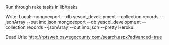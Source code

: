 Run through rake tasks in lib/tasks

Write:
  Local:
    mongoexport --db yescoi_development --collection records --jsonArray --out imo.json
    mongoexport --db yescoi_development --collection records --jsonArray --out imo.json  --pretty
  Heroku:  

Dead Urls:
  http://rptsweb.oswegocounty.com/search.aspx?advanced=true
